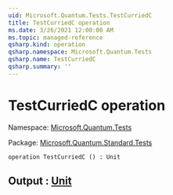 ```yaml
---
uid: Microsoft.Quantum.Tests.TestCurriedC
title: TestCurriedC operation
ms.date: 3/26/2021 12:00:00 AM
ms.topic: managed-reference
qsharp.kind: operation
qsharp.namespace: Microsoft.Quantum.Tests
qsharp.name: TestCurriedC
qsharp.summary: ''
---
```


# TestCurriedC operation

Namespace: [Microsoft.Quantum.Tests](xref:Microsoft.Quantum.Tests)

Package: [Microsoft.Quantum.Standard.Tests](https://nuget.org/packages/Microsoft.Quantum.Standard.Tests)




```qsharp
operation TestCurriedC () : Unit
```


## Output : [Unit](xref:microsoft.quantum.lang-ref.unit)

